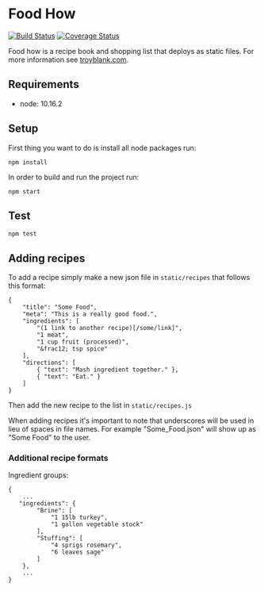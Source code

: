 # Food How

[![Build Status](https://travis-ci.org/troyblank/foodhow.svg?branch=master)](https://travis-ci.org/troyblank/foodhow)
[![Coverage Status](https://coveralls.io/repos/github/troyblank/foodhow/badge.svg?branch=master)](https://coveralls.io/github/troyblank/foodhow?branch=master)

Food how is a recipe book and shopping list that deploys as static files. For more information see [troyblank.com](http://troyblank.com/#portfolio:/specimens/2014/foodHow/ "Food How").

## Requirements

* node: 10.16.2

## Setup
First thing you want to do is install all node packages run:

    npm install

In order to build and run the project run:

    npm start
    
## Test

    npm test

## Adding recipes

To add a recipe simply make a new json file in ```static/recipes``` that follows this format:

    {
        "title": "Some Food",
        "meta": "This is a really good food.",
        "ingredients": [
            "(1 link to another recipe)[/some/link]",
            "1 meat",
            "1 cup fruit (processed)",
            "&frac12; tsp spice"
        ],
        "directions": [
            { "text": "Mash ingredient together." },
            { "text": "Eat." }
        ]
    }

Then add the new recipe to the list in ```static/recipes.js```

When adding recipes it's important to note that underscores will be used in lieu of spaces in file names. For example "Some_Food.json" will show up as "Some Food" to the user.

### Additional recipe formats

Ingredient groups:

    {
        ...
       "ingredients": {
            "Brine": [
                "1 15lb turkey",
                "1 gallon vegetable stock"
            ],
            "Stuffing": [
                "4 sprigs rosemary",
                "6 leaves sage"
            ]
        },
        ...
    }
